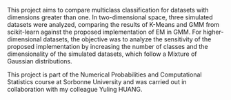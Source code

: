 This project aims to compare multiclass classification for datasets with dimensions greater than one. In two-dimensional space, three simulated datasets were analyzed, comparing the results of K-Means and GMM from scikit-learn against the proposed implementation of EM in GMM. For higher-dimensional datasets, the objective was to analyze the sensitivity of the proposed implementation by increasing the number of classes and the dimensionality of the simulated datasets, which follow a Mixture of Gaussian distributions.

This project is part of the Numerical Probabilities and Computational Statistics course at Sorbonne University and was carried out in collaboration with my colleague Yuling HUANG.
